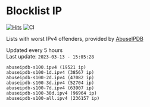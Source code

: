 # Blocklist IP

[![Hits](https://hits.seeyoufarm.com/api/count/incr/badge.svg?url=https%3A%2F%2Fgithub.com%2Fborestad%2Fblocklist-ip%2F&count_bg=%2379C83D&title_bg=%23555555&icon=&icon_color=%23E7E7E7&title=hits&edge_flat=false)](https://hits.seeyoufarm.com)  ![CI](https://img.shields.io/github/workflow/status/borestad/blocklist-ip/CI?style=flat-square)

Lists with worst IPv4 offenders, provided by [AbuseIPDB](https://www.abuseipdb.com/)

<!-- FOOTER-PLACEHOLDER -->
Updated every 5 hours<br>
Last update: `2023-03-13 - 15:05:28`
```
abuseipdb-s100.ipv4 (19521 ip)
abuseipdb-s100-1d.ipv4 (38567 ip)
abuseipdb-s100-2d.ipv4 (47082 ip)
abuseipdb-s100-3d.ipv4 (52704 ip)
abuseipdb-s100-7d.ipv4 (63907 ip)
abuseipdb-s100-30d.ipv4 (96964 ip)
abuseipdb-s100-all.ipv4 (236157 ip)
```
